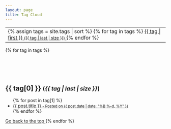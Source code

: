 ```yaml
---
layout: page
title: Tag Cloud
---
```


<table>
    <tr>
        <td>
            <div class="blog-tags"> 
                {% assign tags = site.tags | sort %}
                {% for tag in tags %}
                <a href="#{{ tag[0] | slugify }}" class="action-button shadow animate green" style="font-size: {{ tag | last | size  | times: 155 | divided_by: site.tags.size | plus: 30  }}%"> 
                    {{ tag | first }} <small>({{ tag | last | size }})</small>
                </a>
                {% endfor %}
            </div>
        </td>
    </tr>
</table>
<div class="post-preview"> 
{% for tag in tags %} 
    <h2 id="{{ tag[0] | slugify }}" style="padding-top: 70px;"> {{ tag[0] }}  <small>(<i class="badge">{{ tag | last | size }}</i>)</small></h2>
    <ul class="later on">
    {% for post in tag[1] %}
        <a class="post-link" href="{{ site.baseurl }}{{ post.url }}">
    <li>
        {{ post.title }}
    <small class="post-meta"> - Posted on {{ post.date | date: "%B %-d, %Y" }}</small>
    </li>
    </a>
    {% endfor %}
    </ul>
    <a href="#top" class="action-button shadow animate yellow">
        <span class="fa fa-refresh" aria-hidden="true"></span> Go back to the top
    </a> 
{% endfor %}
</div>